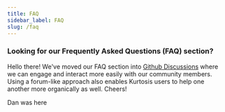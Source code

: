 ```yaml
---
title: FAQ
sidebar_label: FAQ
slug: /faq
---
```


### Looking for our Frequently Asked Questions (FAQ) section?
Hello there! We've moved our FAQ section into [Github Discussions](https://github.com/kurtosis-tech/kurtosis/discussions/categories/q-a?discussions_q=category%3AQ%26A+) where we can engage and interact more easily with our community members. Using a forum-like approach also enables Kurtosis users to help one another more organically as well. Cheers!

Dan was here